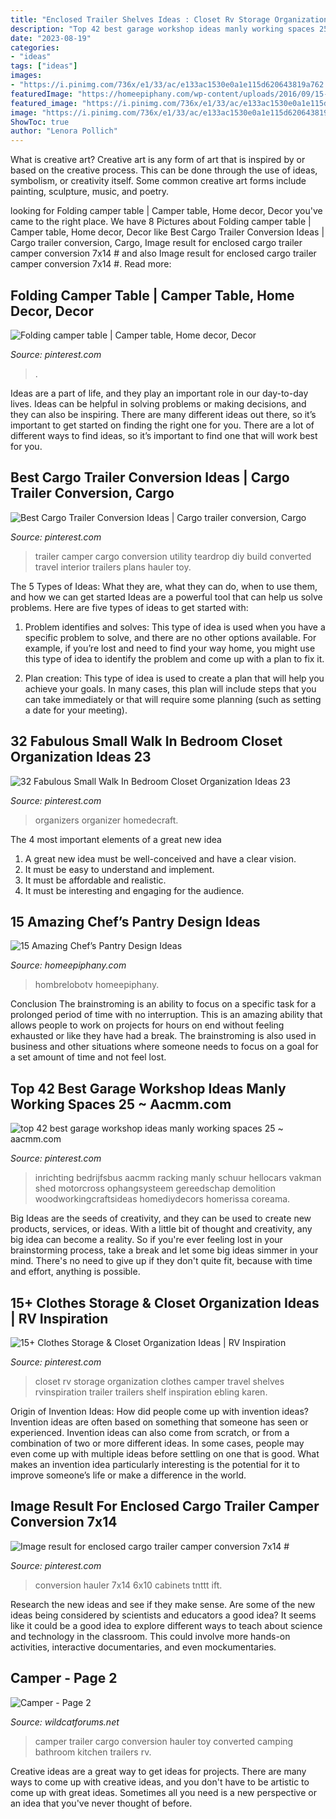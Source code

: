 ```yaml
---
title: "Enclosed Trailer Shelves Ideas : Closet Rv Storage Organization Clothes Camper Travel Shelves Rvinspiration Trailer Trailers Shelf Inspiration Ebling Karen"
description: "Top 42 best garage workshop ideas manly working spaces 25 ~ aacmm.com"
date: "2023-08-19"
categories:
- "ideas"
tags: ["ideas"]
images:
- "https://i.pinimg.com/736x/e1/33/ac/e133ac1530e0a1e115d620643819a762.jpg"
featuredImage: "https://homeepiphany.com/wp-content/uploads/2016/09/15-Amazing-Chefs-Pantry-Design-Ideas-1-683x1024.jpg"
featured_image: "https://i.pinimg.com/736x/e1/33/ac/e133ac1530e0a1e115d620643819a762.jpg"
image: "https://i.pinimg.com/736x/e1/33/ac/e133ac1530e0a1e115d620643819a762.jpg"
ShowToc: true
author: "Lenora Pollich"
---
```



What is creative art?
Creative art is any form of art that is inspired by or based on the creative process. This can be done through the use of ideas, symbolism, or creativity itself. Some common creative art forms include painting, sculpture, music, and poetry.

	

		
looking for Folding camper table | Camper table, Home decor, Decor you've came to the right place. We have 8 Pictures about Folding camper table | Camper table, Home decor, Decor like Best Cargo Trailer Conversion Ideas | Cargo trailer conversion, Cargo, Image result for enclosed cargo trailer camper conversion 7x14 # and also Image result for enclosed cargo trailer camper conversion 7x14 #. Read more:
		
    
## Folding Camper Table | Camper Table, Home Decor, Decor

<img loading=lazy src="https://i.pinimg.com/736x/36/3b/5d/363b5d8a7bd1611e372eb781646981ba.jpg" onerror="this.onerror=null;this.src='https://tse4.mm.bing.net/th?id=OIP.J0_pJYx2hM0x-QpKsPBSPwHaJ3&amp;pid=15.1';" alt="Folding camper table | Camper table, Home decor, Decor">

_Source: pinterest.com_

>. 

	

Ideas are a part of life, and they play an important role in our day-to-day lives. Ideas can be helpful in solving problems or making decisions, and they can also be inspiring. There are many different ideas out there, so it’s important to get started on finding the right one for you. There are a lot of different ways to find ideas, so it’s important to find one that will work best for you.

    
## Best Cargo Trailer Conversion Ideas | Cargo Trailer Conversion, Cargo

<img loading=lazy src="https://i.pinimg.com/736x/96/9b/55/969b555f7a61dcea3fb3496c4bd8c8f4.jpg" onerror="this.onerror=null;this.src='https://tse2.mm.bing.net/th?id=OIP.5xV7oYhVtz8cXrMPiwhVGQHaLG&amp;pid=15.1';" alt="Best Cargo Trailer Conversion Ideas | Cargo trailer conversion, Cargo">

_Source: pinterest.com_

>trailer camper cargo conversion utility teardrop diy build converted travel interior trailers plans hauler toy. 

	

The 5 Types of Ideas: What they are, what they can do, when to use them, and how we can get started
Ideas are a powerful tool that can help us solve problems. Here are five types of ideas to get started with:
1. Problem identifies and solves: This type of idea is used when you have a specific problem to solve, and there are no other options available. For example, if you’re lost and need to find your way home, you might use this type of idea to identify the problem and come up with a plan to fix it.

2. Plan creation: This type of idea is used to create a plan that will help you achieve your goals. In many cases, this plan will include steps that you can take immediately or that will require some planning (such as setting a date for your meeting).


    
## 32 Fabulous Small Walk In Bedroom Closet Organization Ideas 23

<img loading=lazy src="https://i.pinimg.com/736x/e1/33/ac/e133ac1530e0a1e115d620643819a762.jpg" onerror="this.onerror=null;this.src='https://tse4.mm.bing.net/th?id=OIP.DgTU4-fKLAAzDZcJXhyzowHaJ5&amp;pid=15.1';" alt="32 Fabulous Small Walk In Bedroom Closet Organization Ideas 23">

_Source: pinterest.com_

>organizers organizer homedecraft. 

	

The 4 most important elements of a great new idea
1. A great new idea must be well-conceived and have a clear vision.
2. It must be easy to understand and implement.
3. It must be affordable and realistic.
4. It must be interesting and engaging for the audience.

    
## 15 Amazing Chef’s Pantry Design Ideas

<img loading=lazy src="https://homeepiphany.com/wp-content/uploads/2016/09/15-Amazing-Chefs-Pantry-Design-Ideas-1-683x1024.jpg" onerror="this.onerror=null;this.src='https://tse4.mm.bing.net/th?id=OIP.SIPgDpOWLwhD4P5F4eFwEwHaLG&amp;pid=15.1';" alt="15 Amazing Chef’s Pantry Design Ideas">

_Source: homeepiphany.com_

>hombrelobotv homeepiphany. 

	

Conclusion
The brainstroming is an ability to focus on a specific task for a prolonged period of time with no interruption. This is an amazing ability that allows people to work on projects for hours on end without feeling exhausted or like they have had a break. The brainstroming is also used in business and other situations where someone needs to focus on a goal for a set amount of time and not feel lost.

    
## Top 42 Best Garage Workshop Ideas Manly Working Spaces 25 ~ Aacmm.com

<img loading=lazy src="https://i.pinimg.com/736x/91/15/68/9115683dea658a927e3fb8c2f60bc1b7.jpg" onerror="this.onerror=null;this.src='https://tse2.mm.bing.net/th?id=OIP.8u0pkWngvNlIh_J2PfrByAHaNJ&amp;pid=15.1';" alt="top 42 best garage workshop ideas manly working spaces 25 ~ aacmm.com">

_Source: pinterest.com_

>inrichting bedrijfsbus aacmm racking manly schuur hellocars vakman shed motorcross ophangsysteem gereedschap demolition woodworkingcraftsideas homediydecors homerissa coreama. 

	

Big Ideas are the seeds of creativity, and they can be used to create new products, services, or ideas. With a little bit of thought and creativity, any big idea can become a reality. So if you're ever feeling lost in your brainstorming process, take a break and let some big ideas simmer in your mind. There's no need to give up if they don't quite fit, because with time and effort, anything is possible.

    
## 15+ Clothes Storage &amp; Closet Organization Ideas | RV Inspiration

<img loading=lazy src="https://i.pinimg.com/736x/ca/fd/51/cafd513e41c804531d2e6c700240f496.jpg" onerror="this.onerror=null;this.src='https://tse1.mm.bing.net/th?id=OIP.7onHZpzad3VH9n-OeIIWugHaJ4&amp;pid=15.1';" alt="15+ Clothes Storage &amp; Closet Organization Ideas | RV Inspiration">

_Source: pinterest.com_

>closet rv storage organization clothes camper travel shelves rvinspiration trailer trailers shelf inspiration ebling karen. 

	

Origin of Invention Ideas: How did people come up with invention ideas?
Invention ideas are often based on something that someone has seen or experienced. Invention ideas can also come from scratch, or from a combination of two or more different ideas. In some cases, people may even come up with multiple ideas before settling on one that is good. What makes an invention idea particularly interesting is the potential for it to improve someone’s life or make a difference in the world.

    
## Image Result For Enclosed Cargo Trailer Camper Conversion 7x14 #

<img loading=lazy src="https://i.pinimg.com/736x/cb/9f/14/cb9f147a7ad499f36cfecb7ab98f1290.jpg" onerror="this.onerror=null;this.src='https://tse1.mm.bing.net/th?id=OIP.0kncmX3BQhwnULIYEvu1sgHaFj&amp;pid=15.1';" alt="Image result for enclosed cargo trailer camper conversion 7x14 #">

_Source: pinterest.com_

>conversion hauler 7x14 6x10 cabinets tnttt ift. 

	

Research the new ideas and see if they make sense.
Are some of the new ideas being considered by scientists and educators a good idea? It seems like it could be a good idea to explore different ways to teach about science and technology in the classroom. This could involve more hands-on activities, interactive documentaries, and even mockumentaries.

    
## Camper - Page 2

<img loading=lazy src="http://www.wildcatforums.net/forum/attachments/off-topic-discussion/3070d1336431460-camper-c293aac3.jpg" onerror="this.onerror=null;this.src='https://tse3.mm.bing.net/th?id=OIP.9Ic1EV6ksBAHdSXl7K8p-gHaE8&amp;pid=15.1';" alt="Camper - Page 2">

_Source: wildcatforums.net_

>camper trailer cargo conversion hauler toy converted camping bathroom kitchen trailers rv. 

	

Creative ideas are a great way to get ideas for projects. There are many ways to come up with creative ideas, and you don't have to be artistic to come up with great ideas. Sometimes all you need is a new perspective or an idea that you've never thought of before.

